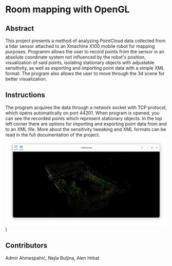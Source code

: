 # Room mapping with OpenGL
## Abstract
This project presents a method of analyzing PointCloud data collected from a lidar sensor attached to an Xmachine X100 mobile robot for mapping purposes. Programm allows the user to record points from the sensor in an absolute coordinate system not influenced by the robot's position, visualization of said points, isolating stationary objects with adjustable sensitivity, as well as exporting and importing point data with a simple XML format. The program also allows the user to move through the 3d scene for better visualization.  
## Instructions
The program acquires the data through a network socket with TCP protocol, which opens automatically on port 44201. When program is opened, you can see the recorded points which represent stationary objects. In the top left corner there are options for importing and exporting point data from and to an XML file. More about the sensitivity tweaking and XML formats can be read in the full documentation of the project.
![Image Alt text](/images/Capture1.PNG "Main Screen"))
## Contributors
Admir Ahmespahić, Nejla Buljina, Alen Hrbat
